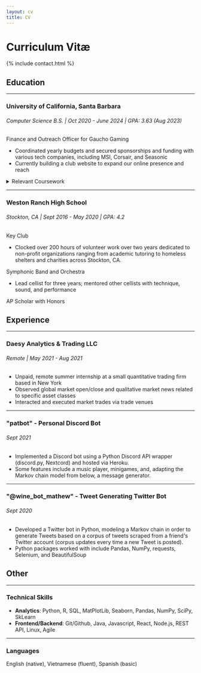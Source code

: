 ```yaml
---
layout: cv
title: CV
---
```


# Curriculum Vitæ

{% include contact.html %}

## Education

---

### University of California, Santa Barbara

###### Computer Science B.S. | Oct 2020 - June 2024 | GPA: 3.63 (Aug 2023)

Finance and Outreach Officer for Gaucho Gaming
* Coordinated yearly budgets and secured sponsorships and funding with various tech companies, including MSI, Corsair, and Seasonic
* Currently building a club website to expand our online presence and reach

<details>
    <summary>Relevant Coursework</summary>
    <ul>
        <li> Data Structures and Algorithms (CS130A-B, F22-W23) </li>
        <li> Probability and Statistics (PSTAT 120A-B, W22-S22) </li>
        <li> Intro to Computational Science (CS 111, W23) </li>
        <li> Computer Architecture (CS 154, W23) </li>
        <li> Automata Theory (CS 138, S23) </li>
        <li> Intro to Artificial Intelligence and Machine Learning (CS 165A-B, S23) </li>
        <li> Advanced Application Programming (CS 156, S23) </li>
        <li> Mobile App Development (CS 184, Planned F23) </li>
        <li> Fundamentals of Database Systems (CS 174A, Planned F23) </li>
        <li> Intro to Deep Learning (CS 190I, Planned F23) </li>
    </ul>
</details>

---

### Weston Ranch High School

###### Stockton, CA | Sept 2016 - May 2020 | GPA: 4.2

Key Club
* Clocked over 200 hours of volunteer work over two years dedicated to non-profit organizations ranging from academic tutoring to homeless shelters and charities across Stockton, CA.

Symphonic Band and Orchestra
* Lead cellist for three years; mentored other cellists with technique, sound, and performance

AP Scholar with Honors


## Experience

---

### Daesy Analytics & Trading LLC

###### Remote | May 2021 - Aug 2021

* Unpaid, remote summer internship at a small quantitative trading firm based in New York
* Observed global market open/close and qualitative market news related to specific asset classes
* Interacted and executed market trades via trade venues

---

### "patbot" - Personal Discord Bot

###### Sept 2021

* Implemented a Discord bot using a Python Discord API wrapper (discord.py, Nextcord) and hosted via Heroku.
* Some features include a music player, minigames, and, adapting the Markov chain model from below, a message generator.

---

### "@wine_bot_mathew" - Tweet Generating Twitter Bot

###### Sept 2020

* Developed a Twitter bot in Python, modeling a Markov chain in order to generate Tweets based on a corpus of tweets scraped from a friend's Twitter account (corpus updates every time a new Tweet is posted).
* Python packages worked with include Pandas, NumPy, requests, Selenium, and BeautifulSoup


## Other

---

### Technical Skills
* **Analytics**: Python, R, SQL, MatPlotLib, Seaborn, Pandas, NumPy, SciPy, SkLearn
* **Frontend/Backend**: Git/Github, Java, Javascript, React, Node.js, REST API, Linux, Agile

---

### Languages
English (native), Vietnamese (fluent), Spanish (basic)
